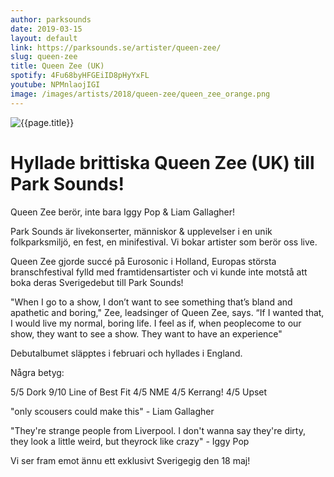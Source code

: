 ```yaml
---
author: parksounds
date: 2019-03-15
layout: default
link: https://parksounds.se/artister/queen-zee/
slug: queen-zee
title: Queen Zee (UK)
spotify: 4Fu68byHFGEiID8pHyYxFL
youtube: NPMnlaojIGI
image: /images/artists/2018/queen-zee/queen_zee_orange.png
---
```


![{{page.title}}]({{page.image}})

# Hyllade brittiska Queen Zee (UK) till Park Sounds!

Queen Zee berör, inte bara Iggy Pop & Liam Gallagher!

Park Sounds är livekonserter, människor & upplevelser i en unik folkparksmiljö, en fest, en minifestival. Vi bokar artister som berör oss live.

Queen Zee gjorde succé på Eurosonic i Holland, Europas största branschfestival fylld med framtidensartister och vi kunde inte motstå att boka deras Sverigedebut till Park Sounds!

"When I go to a show, I don’t want to see something that’s bland and apathetic and boring," Zee, leadsinger of Queen Zee, says. “If I wanted that, I would live my normal, boring life. I feel as if, when peoplecome to our show, they want to see a show. They want to have an experience"

Debutalbumet släpptes i februari och hyllades i England.

Några betyg:

5/5 Dork
9/10 Line of Best Fit
4/5 NME
4/5 Kerrang!
4/5 Upset

"only scousers could make this" - Liam Gallagher

"They're strange people from Liverpool. I don't wanna say they're dirty, they look a little weird, but theyrock like crazy" - Iggy Pop

Vi ser fram emot ännu ett exklusivt Sverigegig den 18 maj!
